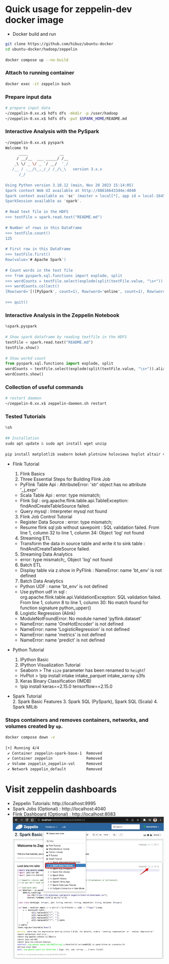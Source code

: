 # Quick usage for zeppelin-dev docker image
- Docker build and run
``` bash
git clone https://github.com/hibuz/ubuntu-docker
cd ubuntu-docker/hadoop/zeppelin

docker compose up --no-build
```

### Attach to running container
``` bash
docker exec -it zeppelin bash
```

### Prepare input data
``` bash
# prepare input data
~/zeppelin-0.xx.x$ hdfs dfs -mkdir -p /user/hadoop
~/zeppelin-0.xx.x$ hdfs dfs -put $SPARK_HOME/README.md
```

### Interactive Analysis with the PySpark
``` bash
~/zeppelin-0.xx.x$ pyspark
Welcome to
      ____              __
     / __/__  ___ _____/ /__
    _\ \/ _ \/ _ `/ __/  '_/
   /__ / .__/\_,_/_/ /_/\_\   version 3.x.x
      /_/

Using Python version 3.10.12 (main, Nov 20 2023 15:14:05)
Spark context Web UI available at http://886166433d4e:4040
Spark context available as 'sc' (master = local[*], app id = local-1645887524271).
SparkSession available as 'spark'.

# Read text file in the HDFS
>>> textFile = spark.read.text("README.md")

# Number of rows in this DataFrame
>>> textFile.count()
125

# First row in this DataFrame
>>> textFile.first()
Row(value='# Apache Spark')

# Count words in the text file
>>> from pyspark.sql.functions import explode, split
>>> wordCounts = textFile.select(explode(split(textFile.value, "\s+")).alias("word")).groupBy("word").count()
>>> wordCounts.collect()
[Row(word='[![PySpark', count=1), Row(word='online', count=1), Row(word='graphs', count=1)...

>>> quit()
```

### Interactive Analysis in the Zeppelin Notebook
```python
%spark.pyspark

# Show spark dataframe by reading textfile in the HDFS
textFile = spark.read.text("README.md")
textFile.show()

# Show workd count
from pyspark.sql.functions import explode, split
wordCounts = textFile.select(explode(split(textFile.value, "\s+")).alias("word")).groupBy("word").count()
wordCounts.show()
```

### Collection of useful commands
```bash
# restart daemon
~/zeppelin-0.xx.x$ zeppelin-daemon.sh restart
```

### Tested Tutorials
```python
%sh

## Installation
sudo apt update & sudo apt install wget unzip

pip install matplotlib seaborn bokeh plotnine holoviews hvplot altair vega_datasets plotly
```

- Flink Tutorial
  1. Flink Basics
  2. Three Essential Steps for Building Flink Job
    - PyFlink Table Api : AttributeError: 'str' object has no attribute '_j_expr'
    - Scala Table Api : error: type mismatch;
    - Flink Sql : org.apache.flink.table.api.TableException: findAndCreateTableSource failed.
    - Query mysql : Interpreter mysql not found
  3. Flink Job Control Tutorial
    - Register Data Source : error: type mismatch;
    - Resume flink sql job without savepoint : SQL validation failed. From line 1, column 32 to line 1, column 34: Object 'log' not found
  4. Streaming ETL
    - Transform the data in source table and write it to sink table : findAndCreateTableSource failed.
  5. Streaming Data Analytics
    - error: type mismatch;, Object 'log' not found
  6. Batch ETL
    - Display table via z.show in PyFlink : NameError: name 'bt_env' is not defined
  7. Batch Data Analytics
    - Python UDF : name 'bt_env' is not defined
    - Use python udf in sql : 
org.apache.flink.table.api.ValidationException: SQL validation failed. From line 1, column 8 to line 1, column 30: No match found for function signature python_upper(<CHARACTER>)
  8. Logistic Regression (Alink)
    - ModuleNotFoundError: No module named 'pyflink.dataset'
    - NameError: name 'OneHotEncoder' is not defined
    - NameError: name 'LogisticRegression' is not defined
    - NameError: name 'metrics' is not defined
    - NameError: name 'predict' is not defined

- Python Tutorial
  1. IPython Basic
  2. IPython Visualization Tutorial
    - Seaborn > The `size` parameter has been renamed to `height`! 
    - HvPlot > !pip install intake intake_parquet intake_xarray s3fs
  3. Keras Binary Classification (IMDB)
    - !pip install keras==2.15.0 tensorflow==2.15.0

- Spark Tutorial  
  2. Spark Basic Features
  3. Spark SQL (PySpark), Spark SQL (Scala)
  4. Spark MlLib

### Stops containers and removes containers, networks, and volumes created by `up`.
``` bash
docker compose down -v

[+] Running 4/4
 ✔ Container zeppelin-spark-base-1  Removed
 ✔ Container zeppelin               Removed
 ✔ Volume zeppelin_zeppelin-vol     Removed
 ✔ Network zeppelin_default         Removed
```

# Visit zeppelin dashboards

- Zeppelin Tutorials: http://localhost:9995
- Spark Jobs (Optional) : http://localhost:4040
- Flink Dashboard (Optional) : http://localhost:8083
![Zeppelin Tutorials](.assets/zeppelin_dev.jpg)
